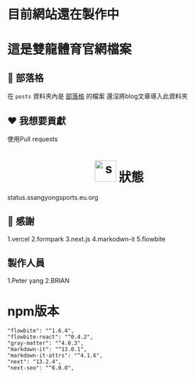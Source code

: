 # 目前網站還在製作中
# 這是雙龍體育官網檔案
## 📝 部落格

在 `posts` 資料夾內是 [部落格](https://www.ssangyongsports.eu.org/blog/) 的檔案
還沒將blog文章導入此資料夾
## ❤️ 我想要貢獻
使用Pull requests
<h1 align="center">
    <img src="https://i.ibb.co/RHw9RV2/image.png" alt="ssport-status" width="48" height="48">
    狀態
</h1>
status.ssangyongsports.eu.org

## 🙏 感謝
1.vercel
2.formpark
3.next.js
4.markodwn-it
5.flowbite
## 製作人員
1.Peter yang
2.BRIAN
# npm版本
    "flowbite": "^1.6.4",
    "flowbite-react": "^0.4.2",
    "gray-matter": "^4.0.3",
    "markdown-it": "^13.0.1",
    "markdown-it-attrs": "^4.1.6",
    "next": "13.2.4",
    "next-seo": "^6.0.0",
